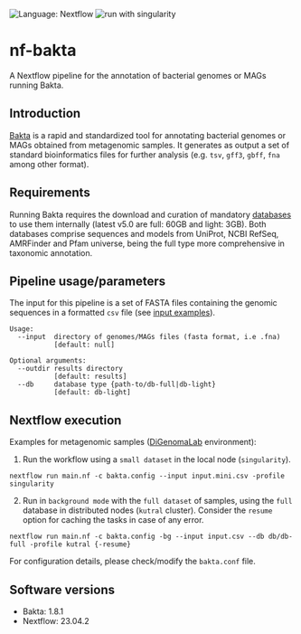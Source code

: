 ![Language: Nextflow](https://img.shields.io/badge/Language-Nextflow-green.svg)
![run with singularity](https://img.shields.io/badge/run%20with-singularity-1d355c.svg?labelColor=000000)

# nf-bakta

A Nextflow pipeline for the annotation of bacterial genomes or MAGs running Bakta.

## Introduction

[Bakta](https://github.com/oschwengers/bakta) is a rapid and standardized tool for annotating bacterial genomes or MAGs obtained from metagenomic samples. It generates as output a set of standard bioinformatics files for further analysis (e.g. ```tsv```, ```gff3```, ```gbff```, ```fna``` among other format).

## Requirements

Running Bakta requires the download and curation of mandatory [databases](https://doi.org/10.5281/zenodo.4247252) to use them internally (latest v5.0 are full: 60GB and light: 3GB). Both databases comprise sequences and models from UniProt, NCBI RefSeq, AMRFinder and Pfam universe, being the full type more comprehensive in taxonomic annotation.

## Pipeline usage/parameters

The input for this pipeline is a set of FASTA files containing the genomic sequences in a formatted ```csv``` file (see [input examples](https://github.com/digenoma-lab/nf-bakta/tree/main/input)).

```
Usage:
  --input  directory of genomes/MAGs files (fasta format, i.e .fna)
           [default: null]

Optional arguments:
  --outdir results directory
           [default: results]
  --db     database type {path-to/db-full|db-light}
           [default: db-light]
```

## Nextflow execution

Examples for metagenomic samples ([DiGenomaLab](https://digenoma-lab.cl/facilities/cluster/) environment):

1. Run the workflow using a ```small dataset``` in the local node (```singularity```).
```
nextflow run main.nf -c bakta.config --input input.mini.csv -profile singularity
```

2. Run in ```background mode``` with the ```full dataset``` of samples, using the ```full``` database in distributed nodes (```kutral``` cluster). Consider the ```resume``` option for caching the tasks in case of any error.
```
nextflow run main.nf -c bakta.config -bg --input input.csv --db db/db-full -profile kutral {-resume}
```

For configuration details, please check/modify the ```bakta.conf``` file.

## Software versions

- Bakta: 1.8.1
- Nextflow: 23.04.2

